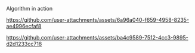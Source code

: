 Algorithm in action

https://github.com/user-attachments/assets/6a96a040-f659-4958-8235-ae4996ecfaf8


https://github.com/user-attachments/assets/ba4c9589-7512-4cc3-9895-d2d1233cc718



